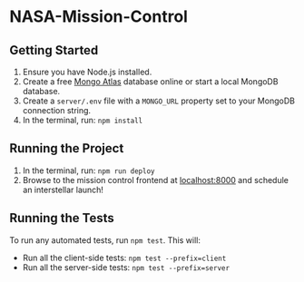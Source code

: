 # NASA-Mission-Control

## Getting Started

1. Ensure you have Node.js installed.
2. Create a free [Mongo Atlas](https://www.mongodb.com/atlas/database) database online or start a local MongoDB database.
3. Create a `server/.env` file with a `MONGO_URL` property set to your MongoDB connection string.
4. In the terminal, run: `npm install`

## Running the Project

1. In the terminal, run: `npm run deploy`
2. Browse to the mission control frontend at [localhost:8000](http://localhost:8000) and schedule an interstellar launch!

## Running the Tests

To run any automated tests, run `npm test`. This will: 
* Run all the client-side tests: `npm test --prefix=client`
* Run all the server-side tests: `npm test --prefix=server`
